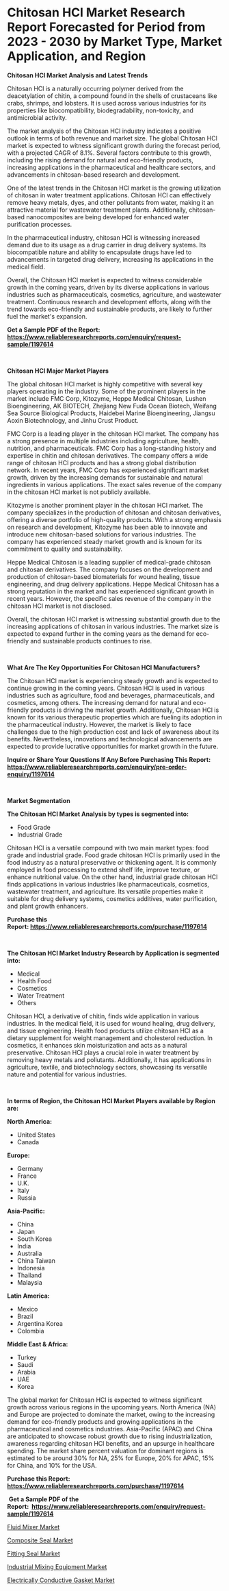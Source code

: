 <p><h1>Chitosan HCl Market Research Report Forecasted for Period from 2023 -  2030 by Market Type, Market Application, and Region</h1></p><p><strong>Chitosan HCl Market Analysis and Latest Trends</strong></p>
<p><p>Chitosan HCl is a naturally occurring polymer derived from the deacetylation of chitin, a compound found in the shells of crustaceans like crabs, shrimps, and lobsters. It is used across various industries for its properties like biocompatibility, biodegradability, non-toxicity, and antimicrobial activity.</p><p>The market analysis of the Chitosan HCl industry indicates a positive outlook in terms of both revenue and market size. The global Chitosan HCl market is expected to witness significant growth during the forecast period, with a projected CAGR of 8.1%. Several factors contribute to this growth, including the rising demand for natural and eco-friendly products, increasing applications in the pharmaceutical and healthcare sectors, and advancements in chitosan-based research and development.</p><p>One of the latest trends in the Chitosan HCl market is the growing utilization of chitosan in water treatment applications. Chitosan HCl can effectively remove heavy metals, dyes, and other pollutants from water, making it an attractive material for wastewater treatment plants. Additionally, chitosan-based nanocomposites are being developed for enhanced water purification processes.</p><p>In the pharmaceutical industry, chitosan HCl is witnessing increased demand due to its usage as a drug carrier in drug delivery systems. Its biocompatible nature and ability to encapsulate drugs have led to advancements in targeted drug delivery, increasing its applications in the medical field.</p><p>Overall, the Chitosan HCl market is expected to witness considerable growth in the coming years, driven by its diverse applications in various industries such as pharmaceuticals, cosmetics, agriculture, and wastewater treatment. Continuous research and development efforts, along with the trend towards eco-friendly and sustainable products, are likely to further fuel the market's expansion.</p></p>
<p><strong>Get a Sample PDF of the Report:&nbsp; <a href="https://www.reliableresearchreports.com/enquiry/request-sample/1197614">https://www.reliableresearchreports.com/enquiry/request-sample/1197614</a></strong></p>
<p>&nbsp;</p>
<p><strong>Chitosan HCl Major Market Players</strong></p>
<p><p>The global chitosan HCl market is highly competitive with several key players operating in the industry. Some of the prominent players in the market include FMC Corp, Kitozyme, Heppe Medical Chitosan, Lushen Bioengineering, AK BIOTECH, Zhejiang New Fuda Ocean Biotech, Weifang Sea Source Biological Products, Haidebei Marine Bioengineering, Jiangsu Aoxin Biotechnology, and Jinhu Crust Product.</p><p>FMC Corp is a leading player in the chitosan HCl market. The company has a strong presence in multiple industries including agriculture, health, nutrition, and pharmaceuticals. FMC Corp has a long-standing history and expertise in chitin and chitosan derivatives. The company offers a wide range of chitosan HCl products and has a strong global distribution network. In recent years, FMC Corp has experienced significant market growth, driven by the increasing demands for sustainable and natural ingredients in various applications. The exact sales revenue of the company in the chitosan HCl market is not publicly available.</p><p>Kitozyme is another prominent player in the chitosan HCl market. The company specializes in the production of chitosan and chitosan derivatives, offering a diverse portfolio of high-quality products. With a strong emphasis on research and development, Kitozyme has been able to innovate and introduce new chitosan-based solutions for various industries. The company has experienced steady market growth and is known for its commitment to quality and sustainability.</p><p>Heppe Medical Chitosan is a leading supplier of medical-grade chitosan and chitosan derivatives. The company focuses on the development and production of chitosan-based biomaterials for wound healing, tissue engineering, and drug delivery applications. Heppe Medical Chitosan has a strong reputation in the market and has experienced significant growth in recent years. However, the specific sales revenue of the company in the chitosan HCl market is not disclosed.</p><p>Overall, the chitosan HCl market is witnessing substantial growth due to the increasing applications of chitosan in various industries. The market size is expected to expand further in the coming years as the demand for eco-friendly and sustainable products continues to rise.</p></p>
<p>&nbsp;</p>
<p><strong>What Are The Key Opportunities For Chitosan HCl Manufacturers?</strong></p>
<p><p>The Chitosan HCl market is experiencing steady growth and is expected to continue growing in the coming years. Chitosan HCl is used in various industries such as agriculture, food and beverages, pharmaceuticals, and cosmetics, among others. The increasing demand for natural and eco-friendly products is driving the market growth. Additionally, Chitosan HCl is known for its various therapeutic properties which are fueling its adoption in the pharmaceutical industry. However, the market is likely to face challenges due to the high production cost and lack of awareness about its benefits. Nevertheless, innovations and technological advancements are expected to provide lucrative opportunities for market growth in the future.</p></p>
<p><strong>Inquire or Share Your Questions If Any Before Purchasing This Report: <a href="https://www.reliableresearchreports.com/enquiry/pre-order-enquiry/1197614">https://www.reliableresearchreports.com/enquiry/pre-order-enquiry/1197614</a></strong></p>
<p>&nbsp;</p>
<p><strong>Market Segmentation</strong></p>
<p><strong>The Chitosan HCl Market Analysis by types is segmented into:</strong></p>
<p><ul><li>Food Grade</li><li>Industrial Grade</li></ul></p>
<p><p>Chitosan HCl is a versatile compound with two main market types: food grade and industrial grade. Food grade chitosan HCl is primarily used in the food industry as a natural preservative or thickening agent. It is commonly employed in food processing to extend shelf life, improve texture, or enhance nutritional value. On the other hand, industrial grade chitosan HCl finds applications in various industries like pharmaceuticals, cosmetics, wastewater treatment, and agriculture. Its versatile properties make it suitable for drug delivery systems, cosmetics additives, water purification, and plant growth enhancers.</p></p>
<p><strong>Purchase this Report:&nbsp;<a href="https://www.reliableresearchreports.com/purchase/1197614">https://www.reliableresearchreports.com/purchase/1197614</a></strong></p>
<p>&nbsp;</p>
<p><strong>The Chitosan HCl Market Industry Research by Application is segmented into:</strong></p>
<p><ul><li>Medical</li><li>Health Food</li><li>Cosmetics</li><li>Water Treatment</li><li>Others</li></ul></p>
<p><p>Chitosan HCl, a derivative of chitin, finds wide application in various industries. In the medical field, it is used for wound healing, drug delivery, and tissue engineering. Health food products utilize chitosan HCl as a dietary supplement for weight management and cholesterol reduction. In cosmetics, it enhances skin moisturization and acts as a natural preservative. Chitosan HCl plays a crucial role in water treatment by removing heavy metals and pollutants. Additionally, it has applications in agriculture, textile, and biotechnology sectors, showcasing its versatile nature and potential for various industries.</p></p>
<p>&nbsp;</p>
<p><strong>In terms of Region, the Chitosan HCl Market Players available by Region are:</strong></p>
<p>
    <p> <strong> North America: </strong>
        <ul>
            <li>United States</li>
            <li>Canada</li>
        </ul>
        </p> 
    <p> <strong> Europe: </strong>
        <ul>
            <li>Germany</li>
            <li>France</li>
            <li>U.K.</li>
            <li>Italy</li>
            <li>Russia</li>
        </ul>
        </p> 
    <p> <strong> Asia-Pacific: </strong>
        <ul>
            <li>China</li>
            <li>Japan</li>
            <li>South Korea</li>
            <li>India</li>
            <li>Australia</li>
            <li>China Taiwan</li>
            <li>Indonesia</li>
            <li>Thailand</li>
            <li>Malaysia</li>
        </ul>
        </p> 
    <p> <strong> Latin America: </strong>
        <ul>
            <li>Mexico</li>
            <li>Brazil</li>
            <li>Argentina Korea</li>
            <li>Colombia</li>
        </ul>
        </p> 
    <p> <strong> Middle East & Africa: </strong>
        <ul>
            <li>Turkey</li>
            <li>Saudi</li>
            <li>Arabia</li>
            <li>UAE</li>
            <li>Korea</li>
        </ul>
    </p>
    </p>
<p><p>The global market for Chitosan HCl is expected to witness significant growth across various regions in the upcoming years. North America (NA) and Europe are projected to dominate the market, owing to the increasing demand for eco-friendly products and growing applications in the pharmaceutical and cosmetics industries. Asia-Pacific (APAC) and China are anticipated to showcase robust growth due to rising industrialization, awareness regarding chitosan HCl benefits, and an upsurge in healthcare spending. The market share percent valuation for dominant regions is estimated to be around 30% for NA, 25% for Europe, 20% for APAC, 15% for China, and 10% for the USA.</p></p>
<p><strong>Purchase this Report: <a href="https://www.reliableresearchreports.com/purchase/1197614">https://www.reliableresearchreports.com/purchase/1197614</a></strong></p>
<p>&nbsp;<strong>Get a Sample PDF of the Report:&nbsp;&nbsp;<a href="https://www.reliableresearchreports.com/enquiry/request-sample/1197614">https://www.reliableresearchreports.com/enquiry/request-sample/1197614</a></strong></p>
<p><strong></strong></p>
<p><p><a href="https://medium.com/@lindabrewer15/fluid-mixer-market-share-evolution-and-market-growth-trends-2023-2030-38bf989bc09f">Fluid Mixer Market</a></p><p><a href="https://medium.com/@brittanyrobertson07/analyzing-composite-seal-market-global-industry-perspective-and-forecast-2023-to-2030-ea48c22dc5a0">Composite Seal Market</a></p><p><a href="https://medium.com/@debramedina73/fitting-seal-market-furnishes-information-on-market-share-market-trends-and-market-growth-d353775266a7">Fitting Seal Market</a></p><p><a href="https://medium.com/@emilywest91/industrial-mixing-equipment-market-insight-market-trends-growth-forecasted-from-2023-to-2030-bee38c76dd93">Industrial Mixing Equipment Market</a></p><p><a href="https://medium.com/@margaretlee84/electrically-conductive-gasket-market-insights-into-market-cagr-market-trends-and-growth-394a198cb359">Electrically Conductive Gasket Market</a></p></p>
